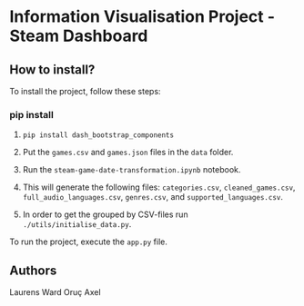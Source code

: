 # Information Visualisation Project - Steam Dashboard

## How to install?
To install the project, follow these steps:

### pip install

1. `pip install dash_bootstrap_components`

1. Put the `games.csv` and `games.json` files in the `data` folder.
2. Run the `steam-game-date-transformation.ipynb` notebook.
3. This will generate the following files: `categories.csv`, `cleaned_games.csv`, `full_audio_languages.csv`, `genres.csv`, and `supported_languages.csv`.
4. In order to get the grouped by CSV-files run `./utils/initialise_data.py`.

To run the project, execute the `app.py` file.

## Authors
Laurens
Ward
Oruç
Axel
